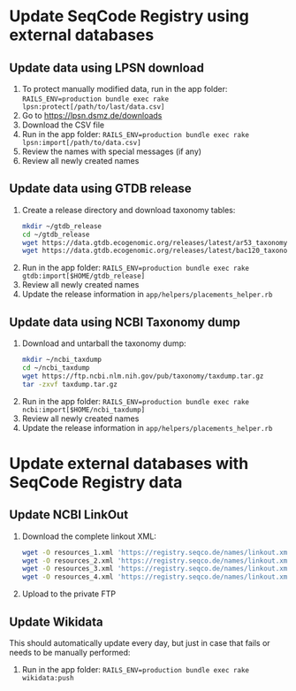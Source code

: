 # Update SeqCode Registry using external databases

## Update data using LPSN download

1. To protect manually modified data, run in the app folder:
   `RAILS_ENV=production bundle exec rake lpsn:protect[/path/to/last/data.csv]`
2. Go to https://lpsn.dsmz.de/downloads
3. Download the CSV file
4. Run in the app folder:
   `RAILS_ENV=production bundle exec rake lpsn:import[/path/to/data.csv]`
5. Review the names with special messages (if any)
6. Review all newly created names

## Update data using GTDB release

1. Create a release directory and download taxonomy tables:
   ```bash
   mkdir ~/gtdb_release
   cd ~/gtdb_release
   wget https://data.gtdb.ecogenomic.org/releases/latest/ar53_taxonomy.tsv.gz
   wget https://data.gtdb.ecogenomic.org/releases/latest/bac120_taxonomy.tsv.gz
   ```
2. Run in the app folder:
   `RAILS_ENV=production bundle exec rake gtdb:import[$HOME/gtdb_release]`
3. Review all newly created names
4. Update the release information in `app/helpers/placements_helper.rb`

## Update data using NCBI Taxonomy dump

1. Download and untarball the taxonomy dump:
   ```bash
   mkdir ~/ncbi_taxdump
   cd ~/ncbi_taxdump
   wget https://ftp.ncbi.nlm.nih.gov/pub/taxonomy/taxdump.tar.gz
   tar -zxvf taxdump.tar.gz
   ```
2. Run in the app folder:
   `RAILS_ENV=production bundle exec rake ncbi:import[$HOME/ncbi_taxdump]`
3. Review all newly created names
4. Update the release information in `app/helpers/placements_helper.rb`

# Update external databases with SeqCode Registry data

## Update NCBI LinkOut

1. Download the complete linkout XML:
   ```bash
   wget -O resources_1.xml 'https://registry.seqco.de/names/linkout.xml?per_page=10000&page=1'
   wget -O resources_2.xml 'https://registry.seqco.de/names/linkout.xml?per_page=10000&page=2'
   wget -O resources_3.xml 'https://registry.seqco.de/names/linkout.xml?per_page=10000&page=3'
   wget -O resources_4.xml 'https://registry.seqco.de/names/linkout.xml?per_page=10000&page=4'
   ```
2. Upload to the private FTP

## Update Wikidata

This should automatically update every day, but just in case that fails or needs
to be manually performed:

1. Run in the app folder:
   `RAILS_ENV=production bundle exec rake wikidata:push`

